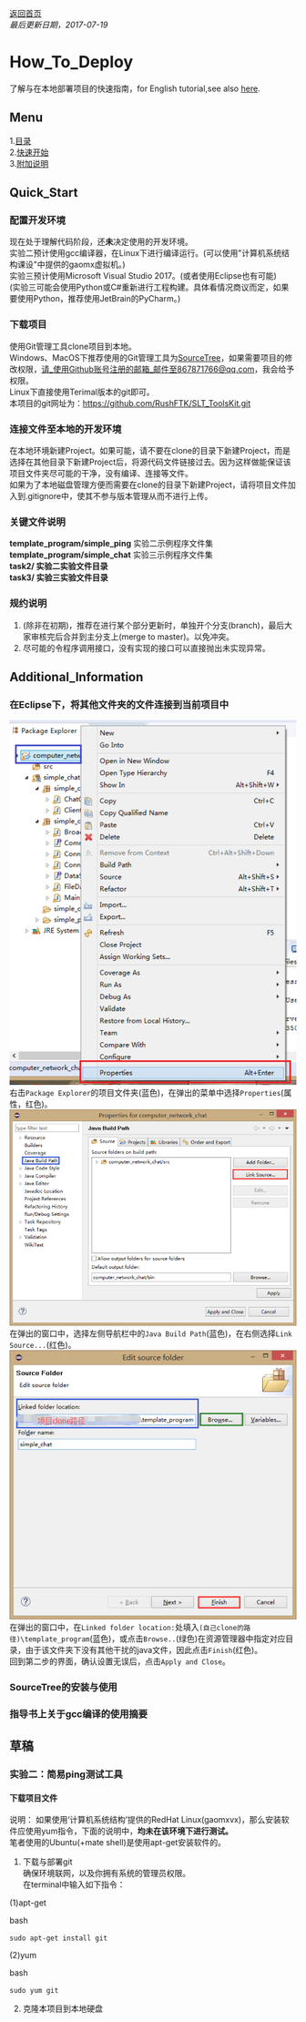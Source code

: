 ﻿[返回首页](https://rushftk.github.io/SLT_ToolsKit/index_chs)  
_最后更新日期，2017-07-19_  
# How_To_Deploy  
了解与在本地部署项目的快速指南，for English tutorial,see also [here](https://rushftk.github.io/SLT_ToolsKit/tutorial_deploy).  
## Menu  
1.[目录](#menu)  
2.[快速开始](#quick_start)  
3.[附加说明](#additional_information)  

## Quick_Start  
### 配置开发环境  
现在处于理解代码阶段，还**未**决定使用的开发环境。  
实验二预计使用gcc编译器，在Linux下进行编译运行。(可以使用"计算机系统结构课设"中提供的gaomx虚拟机。)  
实验三预计使用Microsoft Visual Studio 2017。(或者使用Eclipse也有可能)  
(实验三可能会使用Python或C#重新进行工程构建。具体看情况商议而定，如果要使用Python，推荐使用JetBrain的PyCharm。)  
### 下载项目  
使用Git管理工具clone项目到本地。  
Windows、MacOS下推荐使用的Git管理工具为[SourceTree](https://www.sourcetreeapp.com/)，如果需要项目的修改权限，请_使用Github账号注册的邮箱_邮件至867871766@qq.com，我会给予权限。  
Linux下直接使用Terimal版本的git即可。  
本项目的git网址为：https://github.com/RushFTK/SLT_ToolsKit.git  
### 连接文件至本地的开发环境  
在本地环境新建Project。如果可能，请不要在clone的目录下新建Project，而是选择在其他目录下新建Project后，将源代码文件链接过去。因为这样做能保证该项目文件夹尽可能的干净，没有编译、连接等文件。  
如果为了本地磁盘管理方便而需要在clone的目录下新建Project，请将项目文件加入到.gitignore中，使其不参与版本管理从而不进行上传。  

### 关键文件说明  
**template_program/simple_ping** 实验二示例程序文件集  
**template_program/simple_chat** 实验三示例程序文件集  
**task2/ 实验二实验文件目录**  
**task3/ 实验三实验文件目录**  
### 规约说明  
1. (除非在初期)，推荐在进行某个部分更新时，单独开个分支(branch)，最后大家审核完后合并到主分支上(merge to master)。以免冲突。  
2. 尽可能的令程序调用接口，没有实现的接口可以直接抛出未实现异常。  


## Additional_Information
### 在Eclipse下，将其他文件夹的文件连接到当前项目中  
![add_extendfile_step1](pics/tutorial_deploy/eclipse_addextendfile_step1.png "Eclipse_增加外部文件_第一步")  
右击`Package Explorer`的项目文件夹(蓝色)，在弹出的菜单中选择`Properties`(属性，红色)。  
![add_extendfile_step2](pics/tutorial_deploy/eclipse_addextendfile_step2.png "Eclipse_增加外部文件_第二步")  
在弹出的窗口中，选择左侧导航栏中的`Java Build Path`(蓝色)，在右侧选择`Link Source...`(红色)。 
![add_extendfile_step3](pics/tutorial_deploy/eclipse_addextendfile_step3.png "Eclipse_增加外部文件_第三步")  
在弹出的窗口中，在`Linked folder location:`处填入`(自己clone的路径)\template_program`(蓝色)，或点击`Browse..`(绿色)在资源管理器中指定对应目录，由于该文件夹下没有其他干扰的java文件，因此点击`Finish`(红色)。  
回到第二步的界面，确认设置无误后，点击`Apply and Close`。  

### SourceTree的安装与使用  

### 指导书上关于gcc编译的使用摘要  


## 草稿
### 实验二：简易ping测试工具
#### 下载项目文件
说明：
如果使用‘计算机系统结构’提供的RedHat Linux(gaomxvx)，那么安装软件应使用yum指令，下面的说明中，**均未在该环境下进行测试。**  
笔者使用的Ubuntu(+mate shell)是使用apt-get安装软件的。  
1. 下载与部署git  
确保环境联网，以及你拥有系统的管理员权限。  
在terminal中输入如下指令：  

(1)apt-get

bash
```
sudo apt-get install git
```

(2)yum

bash
```
sudo yum git

```

2. 克隆本项目到本地硬盘  
